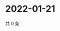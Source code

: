# 2022-01-21

共 0 条

<!-- BEGIN WEIBO -->
<!-- 最后更新时间 Fri Jan 21 2022 14:10:52 GMT+0800 (China Standard Time) -->

<!-- END WEIBO -->
